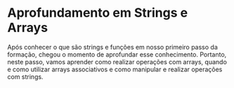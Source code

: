 # Aprofundamento em Strings e Arrays

Após conhecer o que são strings e funções em nosso primeiro passo da formação, chegou o momento de aprofundar esse conhecimento. Portanto, neste passo, vamos aprender como realizar operações com arrays, quando e como utilizar arrays associativos e como manipular e realizar operações com strings.